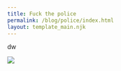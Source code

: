 ```yaml
---
title: Fuck the police
permalink: /blog/police/index.html
layout: template_main.njk
---
```

dw

![](/images/uploads/screenshot-2021-07-05-at-00.10.02.png)

